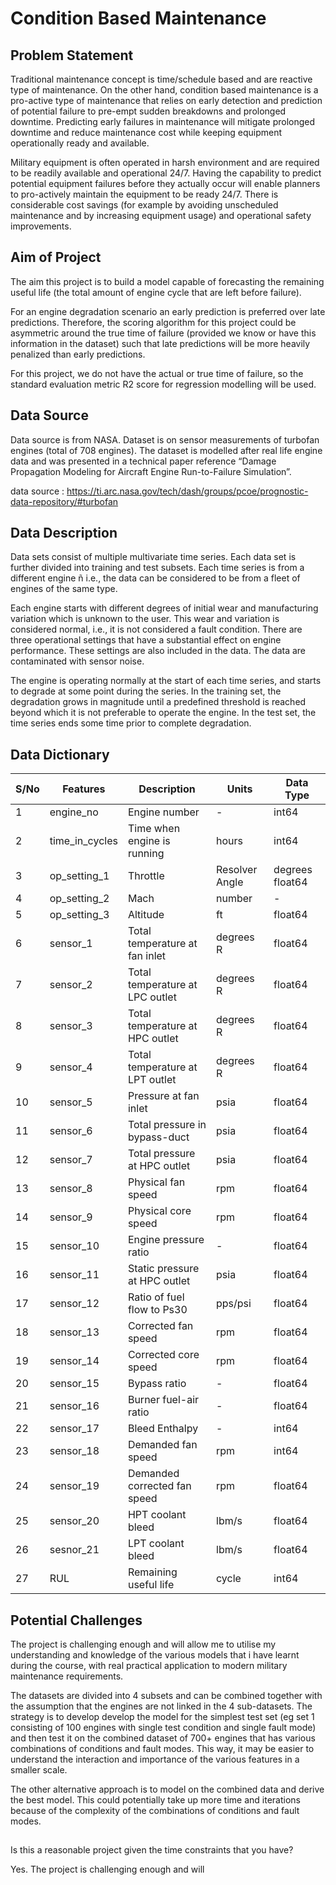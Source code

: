 # Condition Based Maintenance

## Problem Statement

Traditional maintenance concept is time/schedule based and are reactive type of maintenance.  On the other hand, condition based maintenance is a pro-active type of maintenance that relies on early detection and prediction of potential failure to pre-empt sudden breakdowns and prolonged downtime.  Predicting early failures in maintenance will mitigate prolonged downtime and reduce maintenance cost while keeping equipment operationally ready and available.

Military equipment is often operated in harsh environment and are required to be readily available and operational 24/7.  Having the capability to predict potential equipment failures before they actually occur will enable planners to pro-actively maintain the equipment to be ready 24/7. There is considerable cost savings (for example by avoiding unscheduled maintenance and by increasing equipment usage) and operational safety improvements.

## Aim of Project

The aim this project is to build a model capable of forecasting the remaining useful life (the total amount of engine cycle that are left before failure).

For an engine degradation scenario an early prediction is preferred over late predictions. Therefore, the scoring algorithm for this project could be asymmetric around the true time of failure (provided we know or have this information in the dataset) such that late predictions will be more heavily penalized than early predictions.  

For this project, we do not have the actual or true time of failure, so the standard evaluation metric R2 score for regression modelling will be used.

## Data Source

Data source is from NASA. Dataset is on sensor measurements of turbofan engines (total of 708 engines).  The dataset is modelled after real life engine data and was presented in a technical paper reference “Damage Propagation Modeling for Aircraft Engine Run-to-Failure Simulation”.

data source : https://ti.arc.nasa.gov/tech/dash/groups/pcoe/prognostic-data-repository/#turbofan

## Data Description

Data sets consist of multiple multivariate time series. Each data set is further divided into training and test subsets. Each time series is from a different engine ñ i.e., the data can be considered to be from a fleet of engines of the same type.

Each engine starts with different degrees of initial wear and manufacturing variation which is unknown to the user. This wear and variation is considered normal, i.e., it is not considered a fault condition. There are three operational settings that have a substantial effect on engine performance. These settings are also included in the data. The data are contaminated with sensor noise.

The engine is operating normally at the start of each time series, and starts to degrade at some point during the series. In the training set, the degradation grows in magnitude until a predefined threshold is reached beyond which it is not preferable to operate the engine. In the test set, the time series ends some time prior to complete degradation.


## Data Dictionary

|S/No|Features|Description|Units|Data Type|
|---|---|---|---|---|
|1|engine_no|Engine number|-|int64|
|2|time_in_cycles|Time when engine is running|hours|int64|
|3|op_setting_1|Throttle|Resolver Angle|degrees	float64|
|4|op_setting_2|Mach| number|-|float64|
|5|op_setting_3|Altitude|	ft	|float64|
|6|sensor_1|Total temperature at fan inlet|	degrees R|	float64|
|7|sensor_2|Total temperature at LPC outlet|degrees R|float64|
|8|sensor_3|	Total temperature at HPC outlet|	degrees R	|float64|
|9|sensor_4|	Total temperature at LPT outlet	|degrees R	|float64|
|10|sensor_5|	Pressure at fan inlet	|psia	|float64|
|11|sensor_6|	Total pressure in bypass-duct|	psia|	float64|
|12|sensor_7|	Total pressure at HPC outlet|	psia|	float64|
|13|sensor_8|Physical fan speed	|rpm|	float64|
|14|sensor_9|	Physical core speed|	rpm|	float64|
|15|sensor_10|	Engine pressure ratio|	-	|float64|
|16|sensor_11|Static pressure at HPC outlet|	psia|	float64|
|17|sensor_12|	Ratio of fuel flow to Ps30|	pps/psi|	float64|
|18|sensor_13	|Corrected fan speed|	rpm|	float64|
|19|sensor_14|	Corrected core speed|	rpm	|float64|
|20|sensor_15|	Bypass ratio|	-	|float64|
|21|sensor_16|	Burner fuel-air ratio|	-	|float64|
|22|sensor_17|	Bleed Enthalpy|	-	|int64|
|23|sensor_18|	Demanded fan speed|	rpm|	int64|
|24|sensor_19|	Demanded corrected fan speed|	rpm|	float64|
|25|sensor_20|	HPT coolant bleed| 	lbm/s	|float64|
|26|sesnor_21|	 LPT coolant bleed|	lbm/s	|float64|
|27|RUL	|Remaining useful life|	cycle	|int64|


## Potential Challenges

The project is challenging enough and will allow me to utilise my understanding and knowledge of the various models that i have learnt during the course, with real practical application to modern military maintenance requirements.

The datasets are divided into 4 subsets and can be combined together with the assumption that the engines are not linked in the 4 sub-datasets. The strategy is to develop develop the model for the simplest test set (eg set 1 consisting of 100 engines with single test condition and single fault mode) and then test it on the combined dataset of 700+ engines that has various combinations of conditions and fault modes.  This way, it may be easier to understand the interaction and importance of the various features in a smaller scale.

The other alternative approach is to model on the combined data and derive the best model. This could potentially take up more time and iterations because of the complexity of the combinations of conditions and fault modes.



##
Is this a reasonable project given the time constraints that you have?

Yes. The project is challenging enough and will
